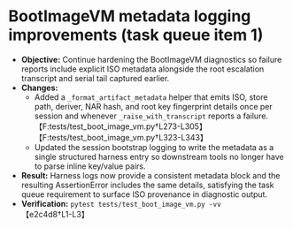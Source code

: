 # BootImageVM metadata logging improvements (task queue item 1)

- **Objective:** Continue hardening the BootImageVM diagnostics so failure
  reports include explicit ISO metadata alongside the root escalation
  transcript and serial tail captured earlier.
- **Changes:**
  - Added a `_format_artifact_metadata` helper that emits ISO, store path,
    deriver, NAR hash, and root key fingerprint details once per session and
    whenever `_raise_with_transcript` reports a failure. 【F:tests/test_boot_image_vm.py†L273-L305】【F:tests/test_boot_image_vm.py†L323-L343】
  - Updated the session bootstrap logging to write the metadata as a
    single structured harness entry so downstream tools no longer have to
    parse inline key/value pairs.
- **Result:** Harness logs now provide a consistent metadata block and the
  resulting AssertionError includes the same details, satisfying the task
  queue requirement to surface ISO provenance in diagnostic output.
- **Verification:** `pytest tests/test_boot_image_vm.py -vv` 【e2c4d8†L1-L3】
